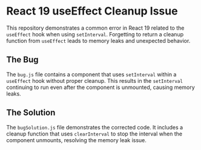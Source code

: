 # React 19 useEffect Cleanup Issue

This repository demonstrates a common error in React 19 related to the `useEffect` hook when using `setInterval`. Forgetting to return a cleanup function from `useEffect` leads to memory leaks and unexpected behavior. 

## The Bug
The `bug.js` file contains a component that uses `setInterval` within a `useEffect` hook without proper cleanup. This results in the `setInterval` continuing to run even after the component is unmounted, causing memory leaks. 

## The Solution
The `bugSolution.js` file demonstrates the corrected code. It includes a cleanup function that uses `clearInterval` to stop the interval when the component unmounts, resolving the memory leak issue.